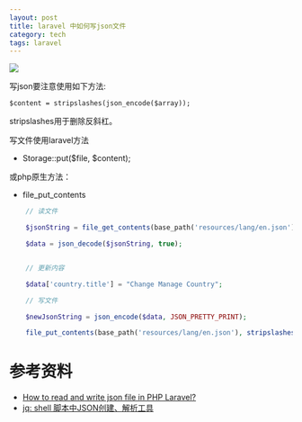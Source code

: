```yaml
---
layout: post
title: laravel 中如何写json文件
category: tech
tags: laravel
---
```

![](https://cdn.kelu.org/blog/tags/laravel.jpg)

写json要注意使用如下方法:

```
$content = stripslashes(json_encode($array));
```

stripslashes用于删除反斜杠。

写文件使用laravel方法

* Storage::put($file, $content);

或php原生方法：

* file_put_contents



```php
    // 读文件

    $jsonString = file_get_contents(base_path('resources/lang/en.json'));

    $data = json_decode($jsonString, true);


    // 更新内容

    $data['country.title'] = "Change Manage Country";

    // 写文件

    $newJsonString = json_encode($data, JSON_PRETTY_PRINT);

    file_put_contents(base_path('resources/lang/en.json'), stripslashes($newJsonString));


```

# 参考资料

* [How to read and write json file in PHP Laravel?](<https://hdtuto.com/article/how-to-read-and-write-json-file-in-php-laravel>)
* [jq: shell 脚本中JSON创建、解析工具](https://blog.b1uew01f.net/learnnotes/linux/304.html)